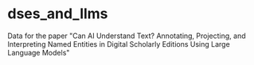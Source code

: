 # dses_and_llms
Data for the paper "Can AI Understand Text? Annotating, Projecting, and Interpreting Named Entities in Digital Scholarly Editions Using Large Language Models"
